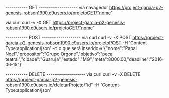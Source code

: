 ----------- GET -------------------
via navagedor
https://project-garcia-p2-genesis-robson1990.c9users.io/projetoGET/"nome"

via curl
curl -v -X GET https://project-garcia-p2-genesis-robson1990.c9users.io/projetoGET/"nome"

----------- POST -------------------
via curl
curl -v -X POST https://project-garcia-p2-genesis-robson1990.c9users.io/projetoPOST -H 'Content-Type:application/json' -d o que será inserido=>'{"nome":"Papai Noel","propositor":"Grupo Orgone","objetivo":"peca teatral","cidade":"Guaruja","estado":"MG","meta":8000.00,"deadline":"2016-06-15"}'

----------- DELETE -------------------
via curl
curl -v -X DELETE https://project-garcia-p2-genesis-robson1990.c9users.io/deletarProjeto/"id" -H 'Content-Type:application/json'